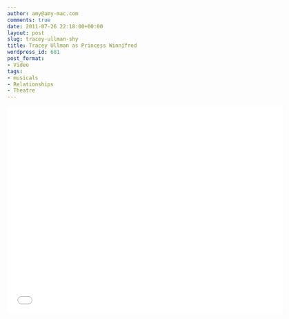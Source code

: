 ```yaml
---
author: amy@amy-mac.com
comments: true
date: 2011-07-26 22:18:00+00:00
layout: post
slug: tracey-ullman-shy
title: Tracey Ullman as Princess Winnifred
wordpress_id: 681
post_format:
- Video
tags:
- musicals
- Relationships
- Theatre
---
```


<div class="flex-video widescreen">
  <iframe width="640" height="480" src="//www.youtube.com/embed/xzVMwo8BC88?rel=0" frameborder="0" allowfullscreen></iframe>
</div>
